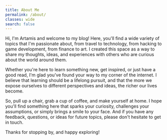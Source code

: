 ```yaml
---
title: About Me
permalink: /about/
classes: wide
search: false
---
```


Hi, I'm Artamis and welcome to my blog! Here, you'll find a wide variety of topics that I'm passionate about, from travel to technology, from hacking to game development, from finance to art. I created this space as a way to share my thoughts, ideas, and experiences with others who are curious about the world around them.

Whether you're here to learn something new, get inspired, or just have a good read, I'm glad you've found your way to my corner of the internet. I believe that learning should be a lifelong pursuit, and that the more we expose ourselves to different perspectives and ideas, the richer our lives become.

So, pull up a chair, grab a cup of coffee, and make yourself at home. I hope you'll find something here that sparks your curiosity, challenges your assumptions, or simply brings a smile to your face. And if you have any feedback, questions, or ideas for future topics, please don't hesitate to get in touch.

Thanks for stopping by, and happy exploring!